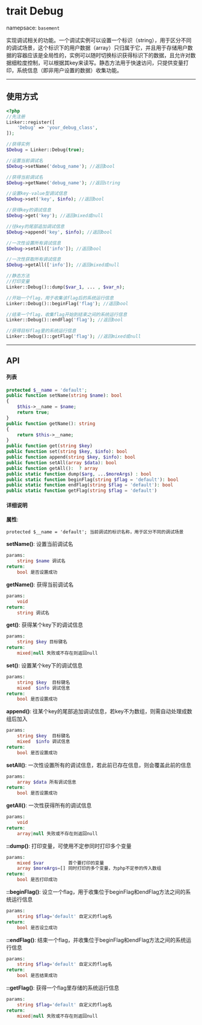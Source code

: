 # trait Debug
namepsace: `basement`

实现调试相关的功能。一个调试实例可以设置一个标识（string），用于区分不同的调试场景，这个标识下的用户数据（array）只归属于它，并且用于存储用户数据的容器应该是全局性的，实例可以随时切换标识获得标识下的数据，且允许对数据细粒度控制，可以根据其key来读写。静态方法用于快速访问，只提供变量打印，系统信息（即非用户设置的数据）收集功能。

---



## 使用方式

~~~php
<?php
//先注册
Linker::register([
    'Debug' => 'your_debug_class',
]);

//获得实例
$Debug = Linker::Debug(true);

//设置当前调试名
$Debug->setName('debug_name'); //返回bool

//获得当前调试名
$Debug->getName('debug_name'); //返回string

//设置key-value型调试信息
$Debug->set('key', $info); //返回bool

//获得key的调试信息
$Debug->get('key'); //返回mixed或null

//往key的尾部追加调试信息
$Debug->append('key', $info); //返回bool

//一次性设置所有调试信息
$Debug->setAll(['info']); //返回bool

//一次性获取所有调试信息
$Debug->getAll(['info']); //返回mixed或null

//静态方法
//打印变量
Linker::Debug()::dump($var_1, ... , $var_n);

//开始一个flag，用于收集该flag后的系统运行信息
Linker::Debug()::beginFlag('flag'); //返回bool

//结束一个flag，收集flag开始到结束之间的系统运行信息
Linker::Debug()::endFlag('flag'); //返回bool

//获得目标flag里的系统运行信息
Linker::Debug()::getFlag('flag'); //返回mixed或null
~~~

---



## API

#### 列表
~~~php
protected $__name = 'default';
public function setName(string $name): bool
{
    $this->__name = $name;
    return true;
}
public function getName(): string
{
    return $this->__name;
}
public function get(string $key)
public function set(string $key, $info): bool
public function append(string $key, $info): bool
public function setAll(array $data): bool
public function getAll():  ? array
public static function dump($arg, ...$moreArgs) : bool
public static function beginFlag(string $flag = 'default'): bool
public static function endFlag(string $flag = 'default'): bool
public static function getFlag(string $flag = 'default')
~~~

#### 详细说明
**属性**:
```
protected $__name = 'default'; 当前调试的标识名称，用于区分不同的调试场景
```

**setName()**: 设置当前调试名
```php
params:
    string $name 调试名
return:
    bool 是否设置成功
```

**getName()**: 获得当前调试名
```php
params:
    void
return:
    string 调试名
```

**get()**: 获得某个key下的调试信息
```php
params:
    string $key 目标键名
return:
    mixed|null 失败或不存在则返回null
```

**set()**: 设置某个key下的调试信息
```php
params:
    string $key  目标键名
    mixed  $info 调试信息
return:
    bool 是否设置成功
```

**append()**: 往某个key的尾部追加调试信息，若key不为数组，则需自动处理成数组后加入
```php
params:
    string $key  目标键名
    mixed  $info 调试信息
return:
    bool 是否设置成功
```

**setAll()**: 一次性设置所有的调试信息，若此前已存在信息，则会覆盖此前的信息
```php
params:
    array $data 所有调试信息
return:
    bool 是否设置成功
```

**getAll()**: 一次性获得所有的调试信息
```php
params:
    void
return:
    array|null 失败或不存在则返回null
```

**::dump()**: 打印变量，可使用不定参同时打印多个变量
```php
params:
    mixed $var         首个要打印的变量
    array $moreArgs=[] 同时打印的多个变量，为php不定参的传入数组
return:
    bool 是否打印成功
```

**::beginFlag()**: 设立一个flag，用于收集位于beginFlag和endFlag方法之间的系统运行信息
```php
params:
    string $flag='default' 自定义的flag名
return:
    bool 是否设立成功
```

**::endFlag()**: 结束一个flag，并收集位于beginFlag和endFlag方法之间的系统运行信息
```php
params:
    string $flag='default' 自定义的flag名
return:
    bool 是否结束成功
```

**::getFlag()**: 获得一个flag里存储的系统运行信息
```php
params:
    string $flag='default' 自定义的flag名
return:
    mixed|null 失败或不存在则返回null
```